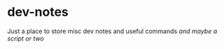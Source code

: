 dev-notes
=========

Just a place to store misc dev notes and useful commands _and maybe a script or two_
